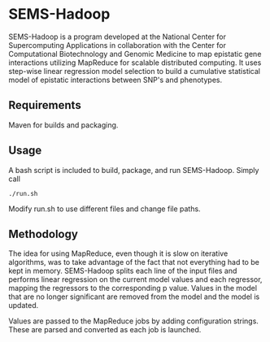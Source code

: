 # SEMS-Hadoop

SEMS-Hadoop is a program developed at the National Center for
Supercomputing Applications in collaboration with the Center for
Computational Biotechnology and Genomic Medicine to map epistatic gene
interactions utilizing MapReduce for scalable distributed computing. It uses
step-wise linear regression model selection to build a cumulative statistical
model of epistatic interactions between SNP's and phenotypes.

## Requirements

Maven for builds and packaging.

## Usage

A bash script is included to build, package, and run SEMS-Hadoop. Simply call

    ./run.sh

Modify run.sh to use different files and change file paths.

## Methodology

The idea for using MapReduce, even though it is slow on iterative algorithms,
was to take advantage of the fact that not everything had to be kept in memory.
SEMS-Hadoop splits each line of the input files and performs linear regression 
on the current model values and each regressor, mapping the regressors to the 
corresponding p value. Values in the model that are no longer significant are 
removed from the model and the model is updated.

Values are passed to the MapReduce jobs by adding configuration strings. These
are parsed and converted as each job is launched.